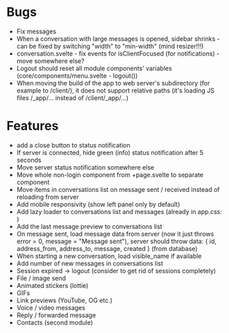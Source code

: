 # Bugs

- Fix messages
- When a conversation with large messages is opened, sidebar shrinks - can be fixed by switching "width" to "min-width" (mind resizer!!!)
- conversation.svelte - fix events for isClientFocused (for notifications) - move somewhere else?
- Logout should reset all module components' variables (core/components/menu.svelte - logout())
- When moving the build of the app to web server's subdirectory (for example to /client/), it does not support relative paths (it's loading JS files /_app/... instead of /client/_app/...)

# Features

- add a close button to status notification
- If server is connected, hide green (info) status notification after 5 seconds
- Move server status notification somewhere else
- Move whole non-login component from +page.svelte to separate component
- Move items in conversations list on message sent / received instead of reloading from server
- Add mobile responsivity (show left panel only by default)
- Add lazy loader to conversations list and messages (already in app.css: <div class="loader"></div>)
- Add the last message preview to conversations list
- On message sent, load message data from server (now it just throws error = 0, message = "Message sent"), server should throw data: { id, address_from, address_to, message, created } (from database)
- When starting a new conversation, load visible_name if available
- Add number of new messages in conversations list
- Session expired -> logout (consider to get rid of sessions completely)
- File / image send
- Animated stickers (lottie)
- GIFs
- Link previews (YouTube, OG etc.)
- Voice / video messages
- Reply / forwarded message
- Contacts (second module)
